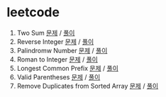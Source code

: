 # leetcode

1. Two Sum [문제](https://leetcode.com/problems/two-sum/) / [풀이](https://github.com/yjm9425/leetcode/blob/master/solutions/1-two-sum.js)
2. Reverse Integer [문제](https://leetcode.com/problems/reverse-integer/) / [풀이](https://github.com/yjm9425/leetcode/blob/master/solutions/7-reverse-integer.js)
3. Palindromw Number [문제](https://leetcode.com/problems/palindrome-number/) / [풀이](https://github.com/yjm9425/leetcode/blob/master/solutions/9-palindrome-number.js)
4. Roman to Integer [문제](https://leetcode.com/problems/roman-to-integer/) / [풀이](https://github.com/yjm9425/leetcode/blob/master/solutions/13-roman-to-integer.js)
5. Longest Common Prefix [문제](https://leetcode.com/problems/longest-common-prefix/) / [풀이](https://github.com/yjm9425/leetcode/blob/master/solutions/14-longest-common-prefix.js)
6. Valid Parentheses [문제](https://leetcode.com/problems/valid-parentheses/) / [풀이](https://github.com/yjm9425/leetcode/blob/master/solutions/20.valid-parentheses.js)
7. Remove Duplicates from Sorted Array [문제](https://leetcode.com/problems/remove-duplicates-from-sorted-array/) / [풀이](https://github.com/yjm9425/leetcode/blob/master/solutions/26.remove-duplicates-from-sorted-array.js)
